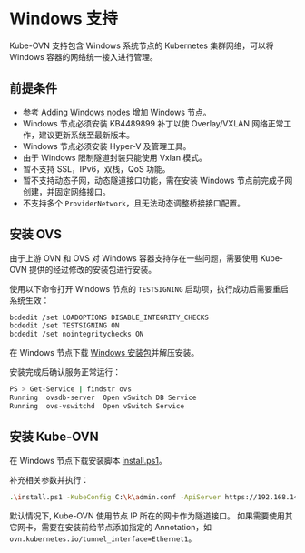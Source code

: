 # Windows 支持

Kube-OVN 支持包含 Windows 系统节点的 Kubernetes 集群网络，可以将 Windows 容器的网络统一接入进行管理。

## 前提条件

- 参考 [Adding Windows nodes](https://kubernetes.io/docs/tasks/administer-cluster/kubeadm/adding-windows-nodes/) 增加 Windows 节点。
- Windows 节点必须安装 KB4489899 补丁以使 Overlay/VXLAN 网络正常工作，建议更新系统至最新版本。
- Windows 节点必须安装 Hyper-V 及管理工具。
- 由于 Windows 限制隧道封装只能使用 Vxlan 模式。
- 暂不支持 SSL，IPv6，双栈，QoS 功能。
- 暂不支持动态子网，动态隧道接口功能，需在安装 Windows 节点前完成子网创建，并固定网络接口。
- 不支持多个 `ProviderNetwork`，且无法动态调整桥接接口配置。

## 安装 OVS

由于上游 OVN 和 OVS 对 Windows 容器支持存在一些问题，需要使用 Kube-OVN 提供的经过修改的安装包进行安装。

使用以下命令打开 Windows 节点的 `TESTSIGNING` 启动项，执行成功后需要重启系统生效：

```bash
bcdedit /set LOADOPTIONS DISABLE_INTEGRITY_CHECKS
bcdedit /set TESTSIGNING ON
bcdedit /set nointegritychecks ON
```

在 Windows 节点下载 [Windows 安装包](https://github.com/kubeovn/kube-ovn/releases/download/v1.10.0/kube-ovn-win64.zip)并解压安装。

安装完成后确认服务正常运行：
```bash
PS > Get-Service | findstr ovs
Running  ovsdb-server  Open vSwitch DB Service
Running  ovs-vswitchd  Open vSwitch Service
```

## 安装 Kube-OVN

在 Windows 节点下载安装脚本 [install.ps1](https://github.com/kubeovn/kube-ovn/blob/release-1.10/dist/windows/install.ps1)。

补充相关参数并执行：
```bash
.\install.ps1 -KubeConfig C:\k\admin.conf -ApiServer https://192.168.140.180:6443 -ServiceCIDR 10.96.0.0/12
```

默认情况下, Kube-OVN 使用节点 IP 所在的网卡作为隧道接口。
如果需要使用其它网卡，需要在安装前给节点添加指定的 Annotation，如 `ovn.kubernetes.io/tunnel_interface=Ethernet1`。
